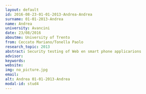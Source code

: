 ```yaml
---
layout: default 
id: 2016-08-23-01-01-2013-Andrea-Andrea
surname: 01-01-2013-Andrea
name: Andrea
university: Avancini
date: 23/08/2016
aboutme: University of Trento
from: Ceccato Mariano/Tonella Paolo 
research_topic: 2013
abstract: Security testing of Web en smart phone applicarions
advisor: 
keywords: 
website: 
img: no_picture.jpg
email: 
alt: Andrea 01-01-2013-Andrea
modal-id: stud4
---
```

